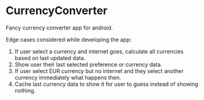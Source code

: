# CurrencyConverter
Fancy currency converter app for android. 

Edge cases considered while developing the app:
1. If user select a currency and internet goes, calculate all currencies based on last updated data.
2. Show user their last selected preference or currency data. 
3. If user select EUR currency but no internet and they select another currency immediately what happens then. 
4. Cache last currency data to show it for user to guess instead of showing nothing. 

